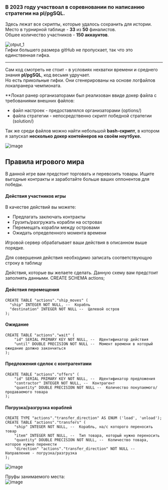 ### В **2023** году участвоал в соревновании по написанию стратегии на **pl/pgSQL**.  
Здесь лежат все скрипты, которые удалось сохранить для истории.  
Место в турнирной таблице - **33** из **50** финалистов.  
Обшее количество участников - **150 аккаунтов**.  

![otput_1](https://github.com/iisakov/seamanship_quality_loader/assets/59264679/d3182d54-6030-4d40-8fb1-cfec69ab2ae9)  
Гифки большего размера gitHub не пропускает, так что это единственная гифка.

----

Сам код смотреть не стоит - в условиях нехватки времени и среднего знания **pl/pgSQL**, код весьмя удручает.  
Но есть прикольные гифки. Они сгенерированы на основе логфайлов локалранера чемпионата.  

**Локал ранер организаторами был реализован ввиде докер файла с требованиями внешних файлов:
  - файл настроек - предоставлялся организаторами (options/)
  - файла стратегии - непосредственно скрипт победной стратегии (solution/)
  
Так же среди файлов можно найти небольшой **bash-скрипт**, в котором я запускал **несколько докер контейнеров на своём ноутбуке.**  

![image](https://github.com/iisakov/seamanship_quality_loader/assets/59264679/ac721239-f911-46ae-8022-310f13e1b93f)  


## Правила игрового мира
В данной игре вам предстоит торговать и перевозить товары. Ищите выгодные контракты и заработайте больше ваших оппонентов для победы.

#### Действия участников игры
В качестве действий вы можете:

* Предлагать заключать контракты
* Грузить/разгружать корабли на островах
* Перемещать корабли между островами
* Ожидать определенного момента времени

Игровой сервер обрабатывает ваши действия в описанном выше порядке.

Для совершения действия необходимо записать соответствующую строку в таблицу 

Действия, которые вы желаете сделать. Данную схему вам предстоит заполнять данными.
CREATE SCHEMA actions;
#### Действия перемещения
```
CREATE TABLE "actions"."ship_moves" (
  "ship" INTEGER NOT NULL, --  Корабль
  "destination" INTEGER NOT NULL --  Целевой остров
);
```

#### Ожидание
```
CREATE TABLE "actions"."wait" (
    "id" SERIAL PRIMARY KEY NOT NULL, --  Идентификатор действия
    "until" DOUBLE PRECISION NOT NULL --  Момент времени в который ожидание должно закончиться
);
```

#### Предложения сделок с контрагентами
```
CREATE TABLE "actions"."offers" (
    "id" SERIAL PRIMARY KEY NOT NULL, --  Идентификатор предложения
    "contractor" INTEGER NOT NULL, --  Контрагент
    "quantity" DOUBLE PRECISION NOT NULL --  Количество покупаемого/продаваемого товара
);
```

#### Погрузка/разгрузка кораблей
```
CREATE TYPE "actions"."transfer_direction" AS ENUM ('load', 'unload');
CREATE TABLE "actions"."transfers" (
    "ship" INTEGER NOT NULL, --  Корабль, на/с которого переносить товар
    "item" INTEGER NOT NULL, --  Тип товара, который нужно переносить
    "quantity" DOUBLE PRECISION NOT NULL, --  Количество товара, которое нужно перенести
    "direction" "actions"."transfer_direction" NOT NULL --  Направление - погрузка/разгрузка
);
```



![image](https://github.com/iisakov/seamanship_quality_loader/assets/59264679/3e761c47-eb7a-4a82-88b3-3c150ec74012)  


Пруфы занимаемого места:  
![image](https://github.com/iisakov/seamanship_quality_loader/assets/59264679/973ab311-5a65-4f36-a1e4-6898d1d28883)  
 

